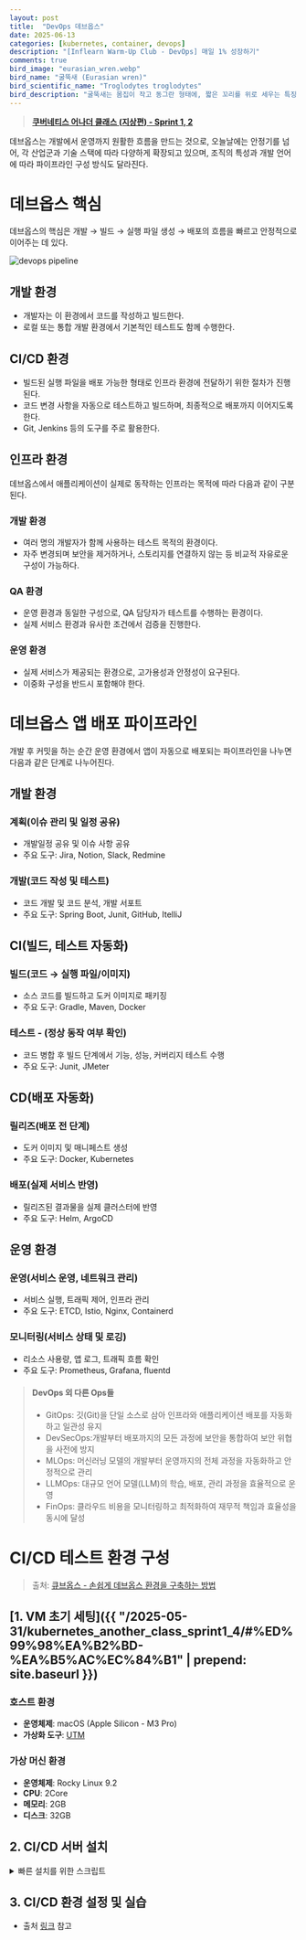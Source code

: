 ```yaml
---
layout: post
title:  "DevOps 데브옵스"
date: 2025-06-13
categories: [kubernetes, container, devops]
description: "[Inflearn Warm-Up Club - DevOps] 매일 1% 성장하기"
comments: true
bird_image: "eurasian_wren.webp"
bird_name: "굴뚝새 (Eurasian wren)"
bird_scientific_name: "Troglodytes troglodytes"
bird_description: "굴뚝새는 몸집이 작고 동그란 형태에, 짧은 꼬리를 위로 세우는 특징이 있는 새다. 주로 숲 속이나 덤불, 돌 틈, 나무 구멍 등에서 서식하며, 높은 음의 특유의 맑고 빠른 소리로 울어 존재를 알린다. ‘굴뚝’처럼 좁고 어두운 곳에 둥지를 트는 습성 때문에 이름이 붙었으며, 한국에서는 텃새 또는 겨울철새로 관찰된다."
---
```


> [**쿠버네티스 어나더 클래스 (지상편) - Sprint 1, 2**](https://www.inflearn.com/course/%EC%BF%A0%EB%B2%84%EB%84%A4%ED%8B%B0%EC%8A%A4-%EC%96%B4%EB%82%98%EB%8D%94-%ED%81%B4%EB%9E%98%EC%8A%A4-%EC%A7%80%EC%83%81%ED%8E%B8-sprint1)

데브옵스는 개발에서 운영까지 원활한 흐름을 만드는 것으로, 오늘날에는 안정기를 넘어, 각 산업군과 기술 스택에 따라 다양하게 확장되고 있으며, 조직의 특성과 개발 언어에 따라 파이프라인 구성 방식도 달라진다. 

# 데브옵스 핵심
데브옵스의 핵심은 개발 → 빌드 → 실행 파일 생성 → 배포의 흐름을 빠르고 안정적으로 이어주는 데 있다.

<img src="{{ '/assets/images/20250614_devops_pipeline.png' | prepend: site.baseurl }}" alt="devops pipeline">


## 개발 환경
- 개발자는 이 환경에서 코드를 작성하고 빌드한다.
- 로컬 또는 통합 개발 환경에서 기본적인 테스트도 함께 수행한다.

## CI/CD 환경
- 빌드된 실행 파일을 배포 가능한 형태로 인프라 환경에 전달하기 위한 절차가 진행된다.
- 코드 변경 사항을 자동으로 테스트하고 빌드하며, 최종적으로 배포까지 이어지도록 한다.
- Git, Jenkins 등의 도구를 주로 활용한다.

## 인프라 환경
데브옵스에서 애플리케이션이 실제로 동작하는 인프라는 목적에 따라 다음과 같이 구분된다.

### 개발 환경
- 여러 명의 개발자가 함께 사용하는 테스트 목적의 환경이다.
- 자주 변경되며 보안을 제거하거나, 스토리지를 연결하지 않는 등 비교적 자유로운 구성이 가능하다.

### QA 환경
- 운영 환경과 동일한 구성으로, QA 담당자가 테스트를 수행하는 환경이다.
- 실제 서비스 환경과 유사한 조건에서 검증을 진행한다.

### 운영 환경
- 실제 서비스가 제공되는 환경으로, 고가용성과 안정성이 요구된다.
- 이중화 구성을 반드시 포함해야 한다.

# 데브옵스 앱 배포 파이프라인
개발 후 커밋을 하는 순간 운영 환경에서 앱이 자동으로 배포되는 파이프라인을 나누면 다음과 같은 단계로 나누어진다.

## 개발 환경
### 계획(이슈 관리 및 일정 공유)
- 개발일정 공유 및 이슈 사항 공유
- 주요 도구: Jira, Notion, Slack, Redmine

### 개발(코드 작성 및 테스트)
- 코드 개발 및 코드 분석, 개발 서포트
- 주요 도구: Spring Boot, Junit, GitHub, ItelliJ

## CI(빌드, 테스트 자동화)
### 빌드(코드 → 실행 파일/이미지)
- 소스 코드를 빌드하고 도커 이미지로 패키징
- 주요 도구: Gradle, Maven, Docker

### 테스트 - (정상 동작 여부 확인)
- 코드 병합 후 빌드 단계에서 기능, 성능, 커버리지 테스트 수행
- 주요 도구: Junit, JMeter

## CD(배포 자동화)
### 릴리즈(배포 전 단계)
- 도커 이미지 및 매니페스트 생성
- 주요 도구: Docker, Kubernetes

### 배포(실제 서비스 반영)
- 릴리즈된 결과물을 실제 클러스터에 반영
- 주요 도구: Helm, ArgoCD

## 운영 환경
### 운영(서비스 운영, 네트워크 관리)
- 서비스 실행, 트래픽 제어, 인프라 관리
- 주요 도구: ETCD, Istio, Nginx, Containerd

### 모니터링(서비스 상태 및 로깅)
- 리소스 사용량, 앱 로그, 트래픽 흐름 확인
- 주요 도구: Prometheus, Grafana, fluentd

> #### DevOps 외 다른 Ops들    
> - GitOps: 깃(Git)을 단일 소스로 삼아 인프라와 애플리케이션 배포를 자동화하고 일관성 유지
> - DevSecOps:개발부터 배포까지의 모든 과정에 보안을 통합하여 보안 위협을 사전에 방지
> - MLOps: 머신러닝 모델의 개발부터 운영까지의 전체 과정을 자동화하고 안정적으로 관리
> - LLMOps: 대규모 언어 모델(LLM)의 학습, 배포, 관리 과정을 효율적으로 운영
> - FinOps: 클라우드 비용을 모니터링하고 최적화하여 재무적 책임과 효율성을 동시에 달성

# CI/CD 테스트 환경 구성

> 출처: [큐브옵스 - 손쉽게 데브옵스 환경을 구축하는 방법](https://cafe.naver.com/kubeops/111) 

## [1. VM 초기 세팅]({{ "/2025-05-31/kubernetes_another_class_sprint1_4/#%ED%99%98%EA%B2%BD-%EA%B5%AC%EC%84%B1" | prepend: site.baseurl }})

### 호스트 환경
- **운영체제**: macOS (Apple Silicon - M3 Pro)
- **가상화 도구**: [UTM](https://mac.getutm.app/)

### 가상 머신 환경
- **운영체제**: Rocky Linux 9.2
- **CPU**: 2Core
- **메모리**: 2GB
- **디스크**: 32GB

## 2. CI/CD 서버 설치

<details>
<summary>빠른 설치를 위한 스크립트</summary>
<div markdown="1">

```shell
echo '======== [1] Rocky Linux 기본 설정 ========'
echo '======== [1-1] 패키지 업데이트 ========'
# 강의와 동일한 실습 환경을 유지하기 위해 Linux Update는 하지 마세요!
# yum -y update # (x)

echo '======== [1-2] 타임존 설정 ========'
timedatectl set-timezone Asia/Seoul

echo '======== [1-3] 방화벽 해제 ========'
systemctl stop firewalld && systemctl disable firewalld


echo '======== [2] Kubectl 설치 ========'
echo '======== [2-1] repo 설정 ========'
cat <<EOF | sudo tee /etc/yum.repos.d/kubernetes.repo
[kubernetes]
name=Kubernetes
baseurl=https://pkgs.k8s.io/core:/stable:/v1.27/rpm/
enabled=1
gpgcheck=1
gpgkey=https://pkgs.k8s.io/core:/stable:/v1.27/rpm/repodata/repomd.xml.key
exclude=kubelet kubeadm kubectl cri-tools kubernetes-cni
EOF

echo '======== [2-2] Kubectl 설치 ========'
yum install -y kubectl-1.27.2-150500.1.1.aarch64 --disableexcludes=kubernetes


echo '======== [3] 도커 설치 ========'
# https://download.docker.com/linux/centos/8/x86_64/stable/Packages/ 저장소 경로
yum install -y yum-utils
yum-config-manager --add-repo https://download.docker.com/linux/centos/docker-ce.repo
yum install -y docker-ce-3:23.0.6-1.el9.aarch64 docker-ce-cli-1:23.0.6-1.el9.aarch64 containerd.io-1.6.21-3.1.el9.aarch64
systemctl daemon-reload
systemctl enable --now docker

echo '======== [4] OpenJDK 설치  ========'
yum install -y java-17-openjdk

echo '======== [5] Gradle 설치  ========'
yum -y install wget unzip
wget https://services.gradle.org/distributions/gradle-7.6.1-bin.zip -P ~/
unzip -d /opt/gradle ~/gradle-*.zip
cat <<EOF |tee /etc/profile.d/gradle.sh
export GRADLE_HOME=/opt/gradle/gradle-7.6.1
export PATH=/opt/gradle/gradle-7.6.1/bin:${PATH}
EOF
chmod +x /etc/profile.d/gradle.sh
source /etc/profile.d/gradle.sh

echo '======== [6] Git 설치  ========'
# 기존엔 git-2.43.0-1.el8 버전을 Fix하였으나 Repository에 최신 버전만 업로드 됨으로 수정
yum install -y git

echo '======== [7] Jenkins 설치  ========'
wget -O /etc/yum.repos.d/jenkins.repo https://pkg.jenkins.io/redhat-stable/jenkins.repo
rpm --import https://pkg.jenkins.io/redhat-stable/jenkins.io-2023.key
yum install -y jenkins-2.440.3-1.1
systemctl enable jenkins
systemctl start jenkins

# Jenkns 설치 후 OpenSSL 최신 버전으로 업데이트
yum update -y openssh-server openssh-clients openssl openssl-libs
systemctl restart sshd
```

</div>
</details>

## 3. CI/CD 환경 설정 및 실습
- 출처 [링크](https://cafe.naver.com/kubeops/111) 참고